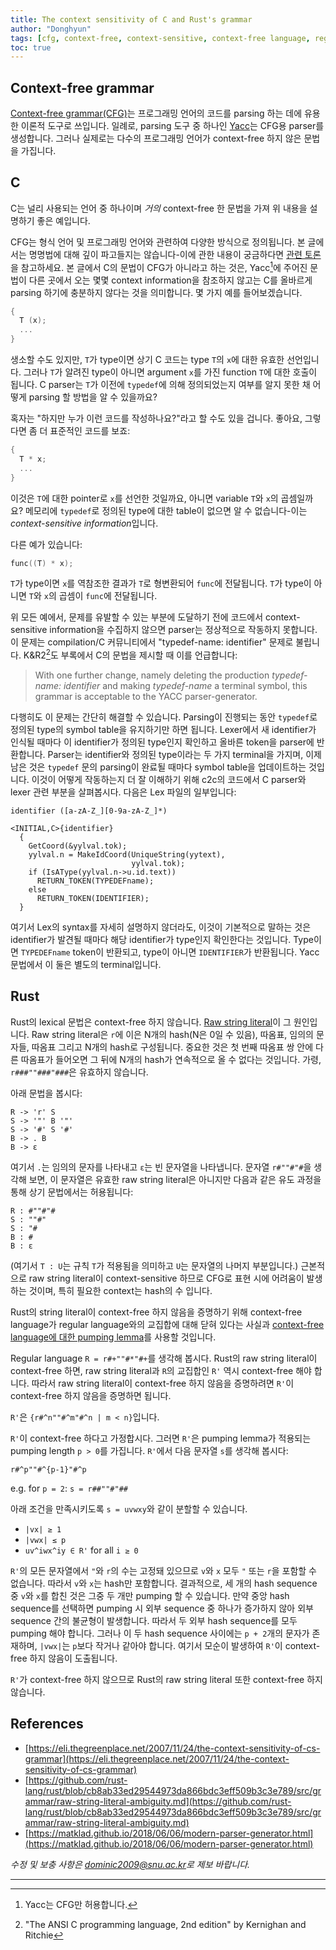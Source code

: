 ```yaml
---
title: The context sensitivity of C and Rust's grammar
author: "Donghyun"
tags: [cfg, context-free, context-sensitive, context-free language, regular language, programming language, parsing, parser, raw string literal, pumping lemma, ambiguity]
toc: true
---
```


## Context-free grammar

[Context-free grammar(CFG)](https://en.wikipedia.org/wiki/Context-free_grammar)는 프로그래밍 언어의 코드를 parsing 하는 데에 유용한 이론적 도구로 쓰입니다. 일례로, parsing 도구 중 하나인 [Yacc](http://en.wikipedia.org/wiki/Yacc)는 CFG용 parser를 생성합니다. 그러나 실제로는 다수의 프로그래밍 언어가 context-free 하지 않은 문법을 가집니다.

## C

C는 널리 사용되는 언어 중 하나이며 *거의* context-free 한 문법을 가져 위 내용을 설명하기 좋은 예입니다.

CFG는 형식 언어 및 프로그래밍 언어와 관련하여 다양한 방식으로 정의됩니다. 본 글에서는 명명법에 대해 깊이 파고들지는 않습니다-이에 관한 내용이 궁금하다면 [관련 토론](https://groups.google.com/g/comp.lang.misc/c/MCZmQv56--Q?pli=1#39cd8a1804f11cca)을 참고하세요. 본 글에서 C의 문법이 CFG가 아니라고 하는 것은, Yacc[^1]에 주어진 문법이 다른 곳에서 오는 몇몇 context information을 참조하지 않고는 C를 올바르게 parsing 하기에 충분하지 않다는 것을 의미합니다. 몇 가지 예를 들어보겠습니다.

```c
{
  T (x);
  ...
}
```

생소할 수도 있지만, `T`가 type이면 상기 C 코드는 type `T`의 `x`에 대한 유효한 선언입니다. 그러나 `T`가 알려진 type이 아니면 argument `x`를 가진 function `T`에 대한 호출이 됩니다. C parser는 `T`가 이전에 `typedef`에 의해 정의되었는지 여부를 알지 못한 채 어떻게 parsing 할 방법을 알 수 있을까요?

혹자는 "하지만 누가 이런 코드를 작성하나요?"라고 할 수도 있을 겁니다. 좋아요, 그렇다면 좀 더 표준적인 코드를 보죠:

```c
{
  T * x;
  ...
}
```

이것은 `T`에 대한 pointer로 `x`를 선언한 것일까요, 아니면 variable `T`와 `x`의 곱셈일까요? 메모리에 `typedef`로 정의된 type에 대한 table이 없으면 알 수 없습니다-이는 *context-sensitive information*입니다.

다른 예가 있습니다:

```c
func((T) * x);
```

`T`가 type이면 `x`를 역참조한 결과가 `T`로 형변환되어 `func`에 전달됩니다. `T`가 type이 아니면 `T`와 `x`의 곱셈이 `func`에 전달됩니다.

위 모든 예에서, 문제를 유발할 수 있는 부분에 도달하기 전에 코드에서 context-sensitive information을 수집하지 않으면 parser는 정상적으로 작동하지 못합니다. 이 문제는 compilation/C 커뮤니티에서 "typedef-name: identifier" 문제로 불립니다. K&R2[^2]도 부록에서 C의 문법을 제시할 때 이를 언급합니다:

> With one further change, namely deleting the production *typedef-name: identifier* and making *typedef-name* a terminal symbol, this grammar is acceptable to the YACC parser-generator.

다행히도 이 문제는 간단히 해결할 수 있습니다. Parsing이 진행되는 동안 `typedef`로 정의된 type의 symbol table을 유지하기만 하면 됩니다. Lexer에서 새 identifier가 인식될 때마다 이 identifier가 정의된 type인지 확인하고 올바른 token을 parser에 반환합니다. Parser는 identifier와 정의된 type이라는 두 가지 terminal을 가지며, 이제 남은 것은 `typedef` 문의 parsing이 완료될 때마다 symbol table을 업데이트하는 것입니다. 이것이 어떻게 작동하는지 더 잘 이해하기 위해 c2c의 코드에서 C parser와 lexer 관련 부분을 살펴봅시다. 다음은 Lex 파일의 일부입니다:

```
identifier ([a-zA-Z_][0-9a-zA-Z_]*)

<INITIAL,C>{identifier} 
  { 
    GetCoord(&yylval.tok);  
    yylval.n = MakeIdCoord(UniqueString(yytext), 
                           yylval.tok);
    if (IsAType(yylval.n->u.id.text))
      RETURN_TOKEN(TYPEDEFname);
    else 
      RETURN_TOKEN(IDENTIFIER); 
  }
```

여기서 Lex의 syntax를 자세히 설명하지 않더라도, 이것이 기본적으로 말하는 것은 identifier가 발견될 때마다 해당 identifier가 type인지 확인한다는 것입니다. Type이면 `TYPEDEFname` token이 반환되고, type이 아니면 `IDENTIFIER`가 반환됩니다. Yacc 문법에서 이 둘은 별도의 terminal입니다.

## Rust

Rust의 lexical 문법은 context-free 하지 않습니다. [Raw string literal](https://doc.rust-lang.org/stable/reference/tokens.html#raw-string-literals)이 그 원인입니다. Raw string literal은 `r`에 이은 N개의 hash(N은 0일 수 있음), 따옴표, 임의의 문자들, 따옴표 그리고 N개의 hash로 구성됩니다. 중요한 것은 첫 번째 따옴표 쌍 안에 다른 따옴표가 들어오면 그 뒤에 N개의 hash가 연속적으로 올 수 없다는 것입니다. 가령, `r###""###"###`은 유효하지 않습니다.

아래 문법을 봅시다:

```
R -> 'r' S
S -> '"' B '"'
S -> '#' S '#'
B -> . B
B -> ε
```

여기서 `.`는 임의의 문자를 나타내고 `ε`는 빈 문자열을 나타냅니다. 문자열 `r#""#"#`을 생각해 보면, 이 문자열은 유효한 raw string literal은 아니지만 다음과 같은 유도 과정을 통해 상기 문법에서는 허용됩니다:

```
R : #""#"#
S : ""#"
S : "#
B : #
B : ε
```

(여기서 `T : U`는 규칙 `T`가 적용됨을 의미하고 `U`는 문자열의 나머지 부분입니다.) 근본적으로 raw string literal이 context-sensitive 하므로 CFG로 표현 시에 어려움이 발생하는 것이며, 특히 필요한 context는 hash의 수 입니다.

Rust의 string literal이 context-free 하지 않음을 증명하기 위해 context-free language가 regular language와의 교집합에 대해 닫혀 있다는 사실과 [context-free language에 대한 pumping lemma](https://en.wikipedia.org/wiki/Pumping_lemma_for_context-free_languages)를 사용할 것입니다.

Regular language `R = r#+""#*"#+`를 생각해 봅시다. Rust의 raw string literal이 context-free 하면, raw string literal과 `R`의 교집합인 `R'` 역시 context-free 해야 합니다. 따라서 raw string literal이 context-free 하지 않음을 증명하려면 `R'`이 context-free 하지 않음을 증명하면 됩니다.

`R'`은 `{r#^n""#^m"#^n | m < n}`입니다.

`R'`이 context-free 하다고 가정합시다. 그러면 `R'`은 pumping lemma가 적용되는 pumping length `p > 0`를 가집니다. `R'`에서 다음 문자열 `s`를 생각해 봅시다:

`` r#^p""#^{p-1}"#^p ``

e.g. for `p = 2`: `s = r##""#"##`

아래 조건을 만족시키도록 `s = uvwxy`와 같이 분할할 수 있습니다.

- `|vx| ≥ 1`
- `|vwx| ≤ p`
- `uv^iwx^iy ∈ R'` for all `i ≥ 0`

`R'`의 모든 문자열에서 `"`와 `r`의 수는 고정돼 있으므로 `v`와 `x` 모두 `"` 또는 `r`을 포함할 수 없습니다. 따라서 `v`와 `x`는 hash만 포함합니다. 결과적으로, 세 개의 hash sequence 중 `v`와 `x`를 합친 것은 그중 두 개만 pumping 할 수 있습니다. 만약 중앙 hash sequence를 선택하면 pumping 시 외부 sequence 중 하나가 증가하지 않아 외부 sequence 간의 불균형이 발생합니다. 따라서 두 외부 hash sequence를 모두 pumping 해야 합니다. 그러나 이 두 hash sequence 사이에는 `p + 2`개의 문자가 존재하며, `|vwx|`는 `p`보다 작거나 같아야 합니다. 여기서 모순이 발생하여 `R'`이 context-free 하지 않음이 도출됩니다.

`R'`가 context-free 하지 않으므로 Rust의 raw string literal 또한 context-free 하지 않습니다.

## References

- [https://eli.thegreenplace.net/2007/11/24/the-context-sensitivity-of-cs-grammar](https://eli.thegreenplace.net/2007/11/24/the-context-sensitivity-of-cs-grammar)
- [https://github.com/rust-lang/rust/blob/cb8ab33ed29544973da866bdc3eff509b3c3e789/src/grammar/raw-string-literal-ambiguity.md](https://github.com/rust-lang/rust/blob/cb8ab33ed29544973da866bdc3eff509b3c3e789/src/grammar/raw-string-literal-ambiguity.md)
- [https://matklad.github.io/2018/06/06/modern-parser-generator.html](https://matklad.github.io/2018/06/06/modern-parser-generator.html)



*수정 및 보충 사항은 [dominic2009@snu.ac.kr](mailto:dominic2009@snu.ac.kr)로 제보 바랍니다.*

---

[^1]: Yacc는 CFG만 허용합니다.
[^2]: "The ANSI C programming language, 2nd edition" by Kernighan and Ritchie

